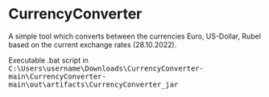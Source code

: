﻿# CurrencyConverter

A simple tool which converts between the currencies Euro, US-Dollar, Rubel based on the current exchange rates (28.10.2022).

Executable .bat script in <kbd>C:\Users\username\Downloads\CurrencyConverter-main\CurrencyConverter-main\out\artifacts\CurrencyConverter_jar</kbd>
